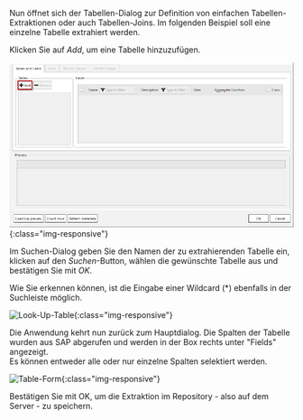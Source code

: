Nun öffnet sich der Tabellen-Dialog zur Definition von einfachen Tabellen-Extraktionen oder auch Tabellen-Joins. Im folgenden Beispiel soll eine einzelne Tabelle extrahiert werden.

Klicken Sie auf *Add*, um eine Tabelle hinzuzufügen.

![New-Table-Extraction](/img/content/tabelle_suchen.png){:class="img-responsive"}

Im Suchen-Dialog geben Sie den Namen der zu extrahierenden Tabelle ein, klicken auf den *Suchen*-Button, wählen die gewünschte Tabelle aus und bestätigen Sie mit *OK*.

Wie Sie erkennen können, ist die Eingabe einer Wildcard (*) ebenfalls in der Suchleiste möglich.

![Look-Up-Table](/img/content/tabelle_auswählen.png){:class="img-responsive"}

Die Anwendung kehrt nun zurück zum Hauptdialog. Die Spalten der Tabelle wurden aus SAP abgerufen und werden in der Box rechts unter "Fields" angezeigt. <br>
Es können entweder alle oder nur einzelne Spalten selektiert werden. <br>

![Table-Form](/img/content/felder_auswählen.png){:class="img-responsive"}

Bestätigen Sie mit OK, um die Extraktion im Repository - also auf dem Server - zu speichern.

